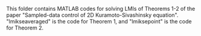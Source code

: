 This folder contains MATLAB codes for solving LMIs of Theorems 1-2 of the paper "Sampled-data control of 2D Kuramoto-Sivashinsky equation".  
"lmikseaveraged" is the code for Theorem 1, and "lmiksepoint" is the code  for Theorem 2.
